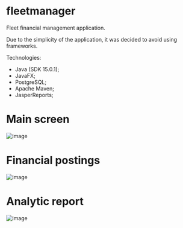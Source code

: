 # fleetmanager
Fleet financial management application.

Due to the simplicity of the application, it was decided to avoid using frameworks.

Technologies:
  * Java (SDK 15.0.1);
  * JavaFX;
  * PostgreSQL;
  * Apache Maven;
  * JasperReports;

# Main screen
![image](https://user-images.githubusercontent.com/43590504/116173850-ade22c80-a6e3-11eb-92a3-34baf3799d30.png)

# Financial postings
![image](https://user-images.githubusercontent.com/43590504/115100339-56d59e00-9f12-11eb-9aea-b656f920e6ae.png)

# Analytic report
![image](https://user-images.githubusercontent.com/43590504/115100972-f563fe00-9f16-11eb-85f8-e9b325224ffd.png)



